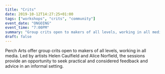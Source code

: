 ```yaml
---
title: "Crits"
date: 2019-10-12T14:27:25+01:00
tags: ["workshops", "crits", "community"]
event_date: "ONGOING"
event_time: "7:00PM"
summary: "Group crits open to makers of all levels, working in all media. Led by artists Helen Caulfield and Alice Norfield."
draft: false
---
```


Perch Arts offer group crits open to makers of all levels, working in all media. Led by artists Helen Caulfield and Alice Norfield, the sessions provide an opportunity to seek practical and considered feedback and advice in an informal setting.
